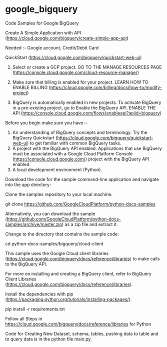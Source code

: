 # google_bigquery

Code Samples for Google BigQuery

Create A Simple Application with API 
(https://cloud.google.com/bigquery/create-simple-app-api)

Needed :- 
Google account,
Credit/Debit Card

QuickStart (https://cloud.google.com/bigquery/quickstart-web-ui)

1. Select or create a GCP project.
GO TO THE MANAGE RESOURCES PAGE (https://console.cloud.google.com/cloud-resource-manager)

2. Make sure that billing is enabled for your project.
LEARN HOW TO ENABLE BILLING (https://cloud.google.com/billing/docs/how-to/modify-project)

3. BigQuery is automatically enabled in new projects. To activate BigQuery in a pre-existing project, go to Enable the BigQuery API.
ENABLE THE API (https://console.cloud.google.com/flows/enableapi?apiid=bigquery)


Before you begin make sure you have :- 

1. An understanding of BigQuery concepts and terminology.
Try the BigQuery Quickstart (https://cloud.google.com/bigquery/quickstart-web-ui) to get familiar with common BigQuery tasks.
2. A project with the BigQuery API enabled.
Applications that use BigQuery must be associated with a Google Cloud Platform Console (https://console.cloud.google.com/) project with the BigQuery API enabled.
3. A local development environment (Python).

Download the code for the sample command-line application and navigate into the app directory:

Clone the samples repository to your local machine.

git clone https://github.com/GoogleCloudPlatform/python-docs-samples

Alternatively, you can download the sample (https://github.com/GoogleCloudPlatform/python-docs-samples/archive/master.zip) as a zip file and extract it.

Change to the directory that contains the sample code:

cd python-docs-samples/bigquery/cloud-client

This sample uses the Google Cloud client libraries (https://cloud.google.com/bigquery/docs/reference/libraries) to make calls to the BigQuery API.

For more on installing and creating a BigQuery client, refer to BigQuery Client Libraries (https://cloud.google.com/bigquery/docs/reference/libraries).

Install the dependencies with pip (https://packaging.python.org/tutorials/installing-packages/).

pip install -r requirements.txt


Follow all Steps  in https://cloud.google.com/bigquery/docs/reference/libraries for Python

Code for Creating New Dataset, schema, tables, pushing data to table and to query data is in the python file main.py.
